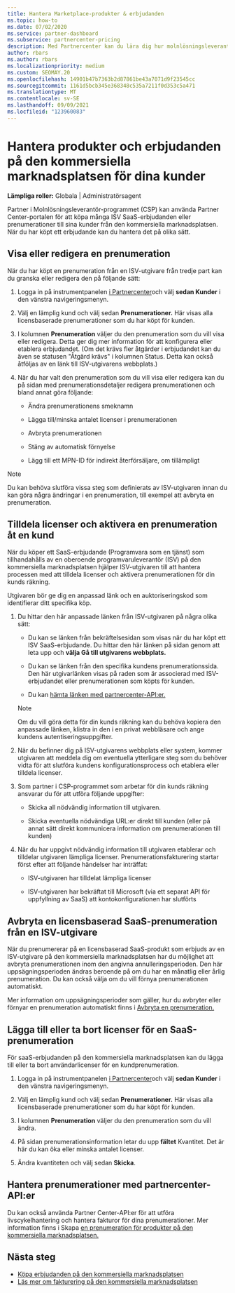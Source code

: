 ```yaml
---
title: Hantera Marketplace-produkter & erbjudanden
ms.topic: how-to
ms.date: 07/02/2020
ms.service: partner-dashboard
ms.subservice: partnercenter-pricing
description: Med Partnercenter kan du lära dig hur molnlösningsleverantörer kan hantera ISV-erbjudanden från tredje part som köpts för kunder från den kommersiella marknadsplatsen.
author: rbars
ms.author: rbars
ms.localizationpriority: medium
ms.custom: SEOMAY.20
ms.openlocfilehash: 14901b47b7363b2d87861be43a7071d9f23545cc
ms.sourcegitcommit: 1161d5bcb345e368348c535a7211f0d353c5a471
ms.translationtype: MT
ms.contentlocale: sv-SE
ms.lasthandoff: 09/09/2021
ms.locfileid: "123960083"
---
```

# <a name="manage-commercial-marketplace-products-and-offers-for-your-customers"></a>Hantera produkter och erbjudanden på den kommersiella marknadsplatsen för dina kunder


**Lämpliga roller:** Globala | Administratörsagent

Partner i Molnlösningsleverantör-programmet (CSP) kan använda Partner Center-portalen för att köpa många ISV SaaS-erbjudanden eller prenumerationer till sina kunder från den kommersiella marknadsplatsen. När du har köpt ett erbjudande kan du hantera det på olika sätt.

## <a name="view-or-edit-a-subscription"></a>Visa eller redigera en prenumeration

När du har köpt en prenumeration från en ISV-utgivare från tredje part kan du granska eller redigera den på följande sätt:

1. Logga in på instrumentpanelen [i Partnercenter](https://partner.microsoft.com/dashboard)och välj **sedan Kunder** i den vänstra navigeringsmenyn.

2. Välj en lämplig kund och välj sedan **Prenumerationer.** Här visas alla licensbaserade prenumerationer som du har köpt för kunden.

3. I kolumnen **Prenumeration** väljer du den prenumeration som du vill visa eller redigera. Detta ger dig mer information för att konfigurera eller etablera erbjudandet. (Om det krävs fler åtgärder i erbjudandet kan du även se statusen "Åtgärd krävs" i kolumnen Status. Detta kan också åtföljas av en länk till ISV-utgivarens webbplats.)

4. När du har valt den prenumeration som du vill visa eller redigera kan du på sidan med prenumerationsdetaljer redigera prenumerationen och bland annat göra följande:

    - Ändra prenumerationens smeknamn

    - Lägga till/minska antalet licenser i prenumerationen

    - Avbryta prenumerationen

    - Stäng av automatisk förnyelse

    - Lägg till ett MPN-ID för indirekt återförsäljare, om tillämpligt

> [!NOTE]
> Du kan behöva slutföra vissa steg som definierats av ISV-utgivaren innan du kan göra några ändringar i en prenumeration, till exempel att avbryta en prenumeration.

## <a name="assign-licenses-and-activate-a-subscription-on-behalf-of-a-customer"></a>Tilldela licenser och aktivera en prenumeration åt en kund

När du köper ett SaaS-erbjudande (Programvara som en tjänst) som tillhandahålls av en oberoende programvaruleverantör (ISV) på den kommersiella marknadsplatsen hjälper ISV-utgivaren till att hantera processen med att tilldela licenser och aktivera prenumerationen för din kunds räkning.

Utgivaren bör ge dig en anpassad länk och en auktoriseringskod som identifierar ditt specifika köp.

1. Du hittar den här anpassade länken från ISV-utgivaren på några olika sätt:

   - Du kan se länken från bekräftelsesidan som visas när du har köpt ett ISV SaaS-erbjudande. Du hittar den här länken på sidan genom att leta upp och **välja Gå till utgivarens webbplats.**

   - Du kan se länken från den specifika kundens prenumerationssida. Den här utgivarlänken visas på raden som är associerad med ISV-erbjudandet eller prenumerationen som köpts för kunden.

   - Du kan [hämta länken med partnercenter-API:er.](/partner-center/develop/get-activation-link-by-order-line-item)

   > [!NOTE]
   > Om du vill göra detta för din kunds räkning kan du behöva kopiera den anpassade länken, klistra in den i en privat webbläsare och ange kundens autentiseringsuppgifter.

2. När du befinner dig på ISV-utgivarens webbplats eller system, kommer utgivaren att meddela dig om eventuella ytterligare steg som du behöver vidta för att slutföra kundens konfigurationsprocess och etablera eller tilldela licenser.

3. Som partner i CSP-programmet som arbetar för din kunds räkning ansvarar du för att utföra följande uppgifter:

    - Skicka all nödvändig information till utgivaren.

    - Skicka eventuella nödvändiga URL:er direkt till kunden (eller på annat sätt direkt kommunicera information om prenumerationen till kunden)

4. När du har uppgivt nödvändig information till utgivaren etablerar och tilldelar utgivaren lämpliga licenser. Prenumerationsfakturering startar först efter att följande händelser har inträffat:

    - ISV-utgivaren har tilldelat lämpliga licenser

    - ISV-utgivaren har bekräftat till Microsoft (via ett separat API för uppfyllning av SaaS) att kontokonfigurationen har slutförts

## <a name="cancel-a-license-based-saas-subscription-from-an-isv-publisher"></a>Avbryta en licensbaserad SaaS-prenumeration från en ISV-utgivare

När du prenumererar på en licensbaserad SaaS-produkt som erbjuds av en ISV-utgivare på den kommersiella marknadsplatsen har du möjlighet att avbryta prenumerationen inom den angivna annulleringsperioden. Den här uppsägningsperioden ändras beroende på om du har en månatlig eller årlig prenumeration. Du kan också välja om du vill förnya prenumerationen automatiskt.

Mer information om uppsägningsperioder som gäller, hur du avbryter eller förnyar en prenumeration automatiskt finns i [Avbryta en prenumeration.](create-a-new-subscription.md#cancel-a-subscription)

## <a name="add-or-remove-licenses-for-a-saas-subscription"></a>Lägga till eller ta bort licenser för en SaaS-prenumeration

För saaS-erbjudanden på den kommersiella marknadsplatsen kan du lägga till eller ta bort användarlicenser för en kundprenumeration.

1. Logga in på instrumentpanelen [i Partnercenter](https://partner.microsoft.com/dashboard)och välj **sedan Kunder** i den vänstra navigeringsmenyn.

2. Välj en lämplig kund och välj sedan **Prenumerationer.** Här visas alla licensbaserade prenumerationer som du har köpt för kunden.

3. I kolumnen **Prenumeration** väljer du den prenumeration som du vill ändra.

4. På sidan prenumerationsinformation letar du upp **fältet** Kvantitet. Det är här du kan öka eller minska antalet licenser.

5. Ändra kvantiteten och välj sedan **Skicka**.

## <a name="manage-subscriptions-using-partner-center-apis"></a>Hantera prenumerationer med partnercenter-API:er

Du kan också använda Partner Center-API:er för att utföra livscykelhantering och hantera fakturor för dina prenumerationer. Mer information finns i Skapa [en prenumeration för produkter på den kommersiella marknadsplatsen.](/partner-center/develop/create-subscription-azure-marketplace-products)

## <a name="next-steps"></a>Nästa steg

- [Köpa erbjudanden på den kommersiella marknadsplatsen](csp-commercial-marketplace-purchase.md)
- [Läs mer om fakturering på den kommersiella marknadsplatsen](csp-commercial-marketplace-billing.md)

